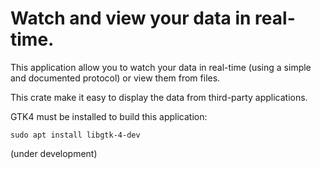
# Watch and view your data in real-time.

This application allow you to watch your data in real-time (using a simple and documented protocol) or view them from files.

This crate make it easy to display the data from third-party applications.

GTK4 must be installed to build this application:
```
sudo apt install libgtk-4-dev
```


(under development)
